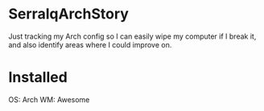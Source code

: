 # SerralqArchStory
Just tracking my Arch config so I can easily wipe my computer if I break it, and also identify areas where I could improve on.

# Installed
OS: Arch
WM: Awesome
